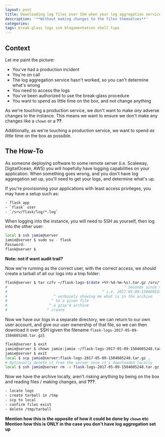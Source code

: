 ```yaml
---
layout: post
title: Downloading log files over SSH when your log aggregation service doesn't work
description: '**Without making changes to the files themselves**'
categories:
tags: break-glass logs ssh blogumentation shell tips
---
```

## Context

Let me paint the picture:

- You've had a production incident
- You're on call
- The log aggregation service hasn't worked, so you can't determine what's wrong
- You need to access the logs
- You've been authorized to use the break-glass procedure
- You want to spend as little time on the box, and not change anything

As we're touching a production service, we don't want to make _any_ adverse changes to the instance. This means we want to ensure we don't make any changes like a `chown` or a **??**.

Additionally, as we're touching a production service, we want to spend _as little_ time on the box as possible.

## The How-To

As someone deploying software to some remote server (i.e. Scaleway, DigitalOcean, AWS) you will hopefully have logging capabilities on your application. When something goes wrong, and you don't have log aggregation set up, you'll need to get your logs, and determine what's up.

If you're provisioning your applications with least access privileges, you may have a setup such as:

```bash
- flask app
- `flask` user
- `/srv/flask/log/*.log`
```

When logging into the instance, you will need to SSH as yourself, then log into the other user:

```bash
local $ ssh jamie@server
jamie@server $ sudo su - flask
Password:
flask@server $
```

**Note: not if want audit trail?**

Now we're running as the correct user, with the correct access, we should create a tarball of all our logs into a tmp folder:

```bash
flask@server $ tar czfv ~/flask-logs-$(date +%Y-%d-%m-%s).tar.gz /srv/flask/log
#                                                     ^ seconds since the UNIX Epoch
#                                           ^ i.e. 2017-05-09-1504605248
#                     ^ verbosely showing me what is in the archive
#                    ^ to a given file
#                   ^ a gzip'd archive
#                  ^ create
```


Now we have our logs in a separate directory, we can return to our own user account, and give our user ownership of that file, so we can then download it over SSH (given the filename `flask-logs-2017-05-09-1504605248.tar.gz`):

```bash
flask@server $ exit
jamie@server $ chown jamie:jamie ~/flask-logs-2017-05-09-1504605248.tar.gz
jamie@server $ exit
local $ scp jamie@server:flask-logs-2017-05-09-1504605248.tar.gz .
# Optionally delete it from the server once it's downloaded locally
local $ ssh jamie@server rm -v flask-logs-2017-05-09-1504605248.tar.gz
```

Now we have the archive locally, aren't risking anything by being on the box and reading files / making changes, and **???**.



```bash
- locate logs
- create tarball in /tmp
- scp to local
- confirm files exist
- delete /tmp/tarball
```

**Mention how this is the opposite of how it could be done by `chown` etc**
**Mention how this is ONLY in the case you don't have log aggregation set up**
